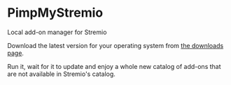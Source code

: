 # PimpMyStremio

Local add-on manager for Stremio

Download the latest version for your operating system from [the downloads page](https://github.com/sungshon/PimpMyStremio/releases).

Run it, wait for it to update and enjoy a whole new catalog of add-ons that are not available in Stremio's catalog.
